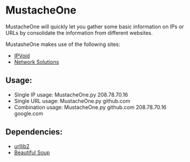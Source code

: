 MustacheOne
=============================
MustacheOne will quickly let you gather some basic information on IPs or URLs by consolidate the information from different websites.

MustasheOne makes use of the following sites:
* [IPVoid][ipvoid]
* [Network Solutions][networksolutions]

Usage:
-----------------
* Single IP usage: MustacheOne.py 208.78.70.16
* Single URL usage: MustacheOne.py github.com
* Combination usage: MustacheOne.py github.com 208.78.70.16 google.com

Dependencies:
-----------------
* [urllib2][urllib2]
* [Beautiful Soup][beautifulsoup]

[ipvoid]: https://www.ipvoid.com
[networksolutions]: http://www.networksolutions.com
[urllib2]: http://docs.python.org/library/urllib2.html
[beautifulsoup]: http://www.crummy.com/software/BeautifulSoup/